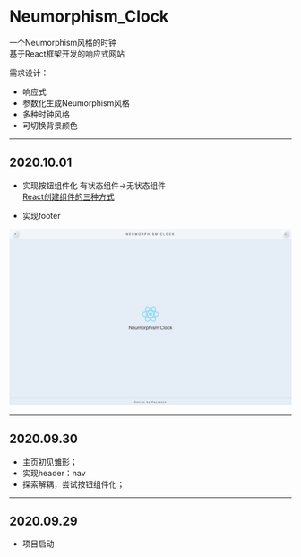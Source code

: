 # Neumorphism_Clock

一个Neumorphism风格的时钟  
基于React框架开发的响应式网站

需求设计：
- 响应式
- 参数化生成Neumorphism风格
- 多种时钟风格
- 可切换背景颜色

---
## 2020.10.01   
- 实现按钮组件化 有状态组件->无状态组件  
[React创建组件的三种方式](https://www.cnblogs.com/wonyun/p/5930333.html )   
  
- 实现footer  
  
![alt React_clock_Building_20201001](README_PIC/React_clock_Building_20201001.png)

---
## 2020.09.30  
- 主页初见雏形；  
- 实现header：nav
- 探索解耦，尝试按钮组件化；

---

## 2020.09.29 
- 项目启动